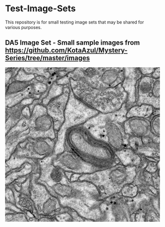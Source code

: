# Test-Image-Sets

This repository is for small testing image sets that may be shared for various purposes.

## DA5 Image Set - Small sample images from https://github.com/KotaAzul/Mystery-Series/tree/master/images

![DA5](DA5/DA5_1200a.jpg?raw=true "DA5 Image")

